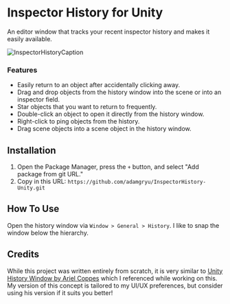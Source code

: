 # Inspector History for Unity

An editor window that tracks your recent inspector history and makes it easily available.

![InspectorHistoryCaption](https://github.com/adamgryu/InspectorHistory-Unity/assets/2540830/4d602220-b53a-42e2-9d00-f81abd219199)

### Features
- Easily return to an object after accidentally clicking away.
- Drag and drop objects from the history window into the scene or into an inspector field.
- Star objects that you want to return to frequently.
- Double-click an object to open it directly from the history window.
- Right-click to ping objects from the history.
- Drag scene objects into a scene object in the history window.

## Installation
1. Open the Package Manager, press the `+` button, and select "Add package from git URL."
2. Copy in this URL: `https://github.com/adamgryu/InspectorHistory-Unity.git`

## How To Use
Open the history window via `Window > General > History`. I like to snap the window below the hierarchy.

## Credits
While this project was written entirely from scratch, it is very similar to [Unity History Window by Ariel Coppes](https://github.com/acoppes/unity-history-window) which I referenced while working on this. My version of this concept is tailored to my UI/UX preferences, but consider using his version if it suits you better!
